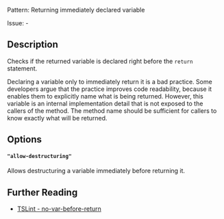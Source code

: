 Pattern: Returning immediately declared variable

Issue: -

## Description

Checks if the returned variable is declared right before the `return` statement.

Declaring a variable only to immediately return it is a bad practice. Some developers argue that the practice improves code readability, because it enables them to explicitly name what is being returned. However, this variable is an internal implementation detail that is not exposed to the callers of the method. The method name should be sufficient for callers to know exactly what will be returned.

## Options

#### `"allow-destructuring"`

Allows destructuring a variable immediately before returning it.

## Further Reading

* [TSLint - no-var-before-return](https://github.com/ajafff/tslint-consistent-codestyle/blob/master/docs/no-var-before-return.md)